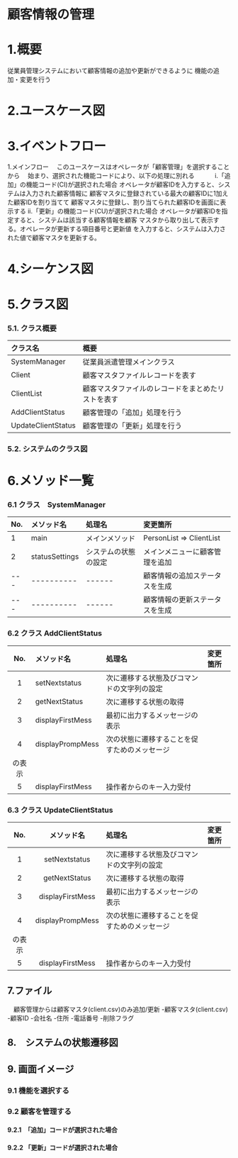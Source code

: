 # 顧客情報の管理

# 1.概要

従業員管理システムにおいて顧客情報の追加や更新ができるように
機能の追加・変更を行う

# 2.ユースケース図


# 3.イベントフロー

1.メインフロー
　このユースケースはオペレータが「顧客管理」を選択することから
　始まり、選択された機能コードにより、以下の処理に別れる
　　　i.「追加」の機能コード(CI)が選択された場合
	オペレータが顧客IDを入力すると、システムは入力された顧客情報に
	顧客マスタに登録されている最大の顧客IDに1加えた顧客IDを割り当てて
	顧客マスタに登録し、割り当てられた顧客IDを画面に表示する
     ii.「更新」の機能コード(CU)が選択された場合
     	オペレータが顧客IDを指定すると、システムは該当する顧客情報を顧客
	マスタから取り出して表示する。オペレータが更新する項目番号と更新値
	を入力すると、システムは入力された値で顧客マスタを更新する。

# 4.シーケンス図

# 5.クラス図

### 5.1. クラス概要

|クラス名|概要|
|:-------|:---|
|SystemManager|従業員派遣管理メインクラス|
|Client|顧客マスタファイルレコードを表す|
|ClientList|顧客マスタファイルのレコードをまとめたリストを表す|
|AddClientStatus|顧客管理の「追加」処理を行う|
|UpdateClientStatus|顧客管理の「更新」処理を行う|

### 5.2. システムのクラス図

# 6.メソッド一覧

### 6.1 クラス　SystemManager
|No.|メソッド名|処理名|変更箇所|
|:--|:---------|:-----|:-------|
|1|main|メインメソッド|PersonList => ClientList|
|2|statusSettings|システムの状態の設定|メインメニューに顧客管理を追加
|---|----------|------|顧客情報の追加ステータスを生成|
|---|----------|------|顧客情報の更新ステータスを生成|

### 6.2 クラス AddClientStatus
|No.|メソッド名|処理名|変更箇所|
|:-:|:---------|:-----|:-------|
|1|setNextstatus|次に遷移する状態及びコマンドの文字列の設定| |
|2|getNextStatus|次に遷移する状態の取得| |
|3|displayFirstMess|最初に出力するメッセージの表示| |
|4|displayPrompMess|次の状態に遷移することを促すためのメッセージ
の表示| |
|5|displayFirstMess|操作者からのキー入力受付| |

### 6.3 クラス UpdateClientStatus
|No.|メソッド名|処理名|変更箇所|
|:-:|:--------:|:-----|:-------|
|1|setNextstatus|次に遷移する状態及びコマンドの文字列の設定| |
|2|getNextStatus|次に遷移する状態の取得| |
|3|displayFirstMess|最初に出力するメッセージの表示| |
|4|displayPrompMess|次の状態に遷移することを促すためのメッセージ<br />
の表示| |
|5|displayFirstMess|操作者からのキー入力受付| |

## 7.ファイル
　顧客管理からは顧客マスタ(client.csv)のみ追加/更新
  -顧客マスタ(client.csv)
  	-顧客ID
	-会社名
	-住所
	-電話番号
	-削除フラグ

## 8.　システムの状態遷移図

## 9. 画面イメージ

### 9.1 機能を選択する

### 9.2 顧客を管理する

#### 9.2.1　「追加」コードが選択された場合

#### 9.2.2  「更新」コードが選択された場合
